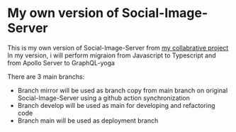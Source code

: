# My own version of Social-Image-Server

This is my own version of Social-Image-Server from [my collabrative project](https://github.com/HUNG-rushb/Images-Social-Server)
In my version, i will perform migraion from Javascript to Typescript and from Apollo Server to GraphQL-yoga

There are 3 main branchs:
+ Branch mirror will be used as branch copy from main branch on original Social-Image-Server using a github action synchronization
+ Branch develop will be used as main for developing and refactoring code
+ Branch main will be used as deployment branch
